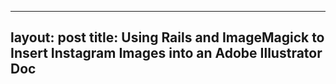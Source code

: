 
---
layout: post
title: Using Rails and ImageMagick to Insert Instagram Images into an Adobe Illustrator Doc
---


